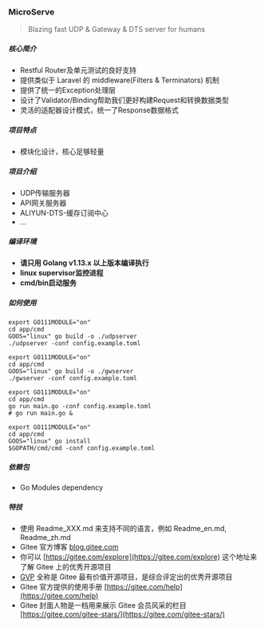 ### MicroServe

> Blazing fast UDP & Gateway & DTS server for humans

##### 核心简介

- Restful Router及单元测试的良好支持
- 提供类似于 Laravel 的 middleware(Filters & Terminators) 机制
- 提供了统一的Exception处理层
- 设计了Validator/Binding帮助我们更好构建Request和转换数据类型
- 灵活的适配器设计模式，统一了Response数据格式

##### 项目特点

- 模块化设计，核心足够轻量

##### 项目介绍

- UDP传输服务器
- API网关服务器
- ALIYUN-DTS-缓存订阅中心
- ...

##### 编译环境

- **请只用 Golang v1.13.x 以上版本编译执行**
- **linux supervisor监控进程**
- **cmd/bin启动服务**

##### 如何使用

```shell script
export GO111MODULE="on"
cd app/cmd
GOOS="linux" go build -o ./udpserver
./udpserver -conf config.example.toml
```

```shell script
export GO111MODULE="on"
cd app/cmd
GOOS="linux" go build -o ./gwserver
./gwserver -conf config.example.toml
```

```shell script
export GO111MODULE="on"
cd app/cmd
go run main.go -conf config.example.toml
# go run main.go &
```

```shell script
export GO111MODULE="on"
cd app/cmd
GOOS="linux" go install
$GOPATH/cmd/cmd -conf config.example.toml
```

##### 依赖包

- Go Modules dependency

##### 特技

- 使用 Readme\_XXX.md 来支持不同的语言，例如 Readme\_en.md, Readme\_zh.md
- Gitee 官方博客 [blog.gitee.com](https://blog.gitee.com)
- 你可以 [https://gitee.com/explore](https://gitee.com/explore) 这个地址来了解 Gitee 上的优秀开源项目
- [GVP](https://gitee.com/gvp) 全称是 Gitee 最有价值开源项目，是综合评定出的优秀开源项目
- Gitee 官方提供的使用手册 [https://gitee.com/help](https://gitee.com/help)
- Gitee 封面人物是一档用来展示 Gitee 会员风采的栏目 [https://gitee.com/gitee-stars/](https://gitee.com/gitee-stars/)
